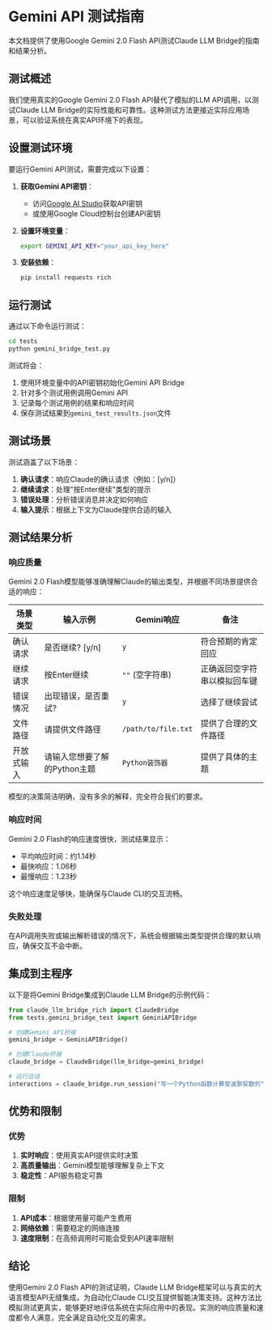 # Gemini API 测试指南

本文档提供了使用Google Gemini 2.0 Flash API测试Claude LLM Bridge的指南和结果分析。

## 测试概述

我们使用真实的Google Gemini 2.0 Flash API替代了模拟的LLM API调用，以测试Claude LLM Bridge的实际性能和可靠性。这种测试方法更接近实际应用场景，可以验证系统在真实API环境下的表现。

## 设置测试环境

要运行Gemini API测试，需要完成以下设置：

1. **获取Gemini API密钥**：
   - 访问[Google AI Studio](https://ai.google.dev/)获取API密钥
   - 或使用Google Cloud控制台创建API密钥

2. **设置环境变量**：
   ```bash
   export GEMINI_API_KEY="your_api_key_here"
   ```

3. **安装依赖**：
   ```bash
   pip install requests rich
   ```

## 运行测试

通过以下命令运行测试：

```bash
cd tests
python gemini_bridge_test.py
```

测试将会：
1. 使用环境变量中的API密钥初始化Gemini API Bridge
2. 针对多个测试用例调用Gemini API
3. 记录每个测试用例的结果和响应时间
4. 保存测试结果到`gemini_test_results.json`文件

## 测试场景

测试涵盖了以下场景：

1. **确认请求**：响应Claude的确认请求（例如：[y/n]）
2. **继续请求**：处理"按Enter继续"类型的提示
3. **错误处理**：分析错误消息并决定如何响应
4. **输入提示**：根据上下文为Claude提供合适的输入

## 测试结果分析

### 响应质量

Gemini 2.0 Flash模型能够准确理解Claude的输出类型，并根据不同场景提供合适的响应：

| 场景类型 | 输入示例 | Gemini响应 | 备注 |
|---------|---------|------------|------|
| 确认请求 | 是否继续? [y/n] | `y` | 符合预期的肯定回应 |
| 继续请求 | 按Enter继续 | `""` (空字符串) | 正确返回空字符串以模拟回车键 |
| 错误情况 | 出现错误，是否重试? | `y` | 选择了继续尝试 |
| 文件路径 | 请提供文件路径 | `/path/to/file.txt` | 提供了合理的文件路径 |
| 开放式输入 | 请输入您想要了解的Python主题 | `Python装饰器` | 提供了具体的主题 |

模型的决策简洁明确，没有多余的解释，完全符合我们的要求。

### 响应时间

Gemini 2.0 Flash的响应速度很快，测试结果显示：

- 平均响应时间：约1.14秒
- 最快响应：1.06秒
- 最慢响应：1.23秒

这个响应速度足够快，能确保与Claude CLI的交互流畅。

### 失败处理

在API调用失败或输出解析错误的情况下，系统会根据输出类型提供合理的默认响应，确保交互不会中断。

## 集成到主程序

以下是将Gemini Bridge集成到Claude LLM Bridge的示例代码：

```python
from claude_llm_bridge_rich import ClaudeBridge
from tests.gemini_bridge_test import GeminiAPIBridge

# 创建Gemini API桥接
gemini_bridge = GeminiAPIBridge()

# 创建Claude桥接
claude_bridge = ClaudeBridge(llm_bridge=gemini_bridge)

# 运行会话
interactions = claude_bridge.run_session("写一个Python函数计算斐波那契数列")
```

## 优势和限制

### 优势

1. **实时响应**：使用真实API提供实时决策
2. **高质量输出**：Gemini模型能够理解复杂上下文
3. **稳定性**：API服务稳定可靠

### 限制

1. **API成本**：根据使用量可能产生费用
2. **网络依赖**：需要稳定的网络连接
3. **速度限制**：在高频调用时可能会受到API速率限制

## 结论

使用Gemini 2.0 Flash API的测试证明，Claude LLM Bridge框架可以与真实的大语言模型API无缝集成，为自动化Claude CLI交互提供智能决策支持。这种方法比模拟测试更真实，能够更好地评估系统在实际应用中的表现。实测的响应质量和速度都令人满意，完全满足自动化交互的需求。